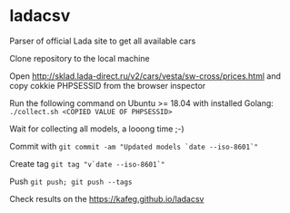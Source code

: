 # ladacsv
Parser of official Lada site to get all available cars

Clone repository to the local machine

Open http://sklad.lada-direct.ru/v2/cars/vesta/sw-cross/prices.html and copy cokkie PHPSESSID from the browser inspector

Run the following command on Ubuntu >= 18.04 with installed Golang:
```./collect.sh <COPIED VALUE OF PHPSESSID>```

Wait for collecting all models, a looong time ;-)

Commit with ```git commit -am "Updated models `date --iso-8601`"```

Create tag ```git tag "v`date --iso-8601`"```

Push ```git push; git push --tags```

Check results on the https://kafeg.github.io/ladacsv
